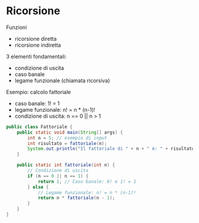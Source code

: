 # Ricorsione
Funzioni
- ricorsione diretta
- ricorsione indiretta

3 elementi fondamentali:
- condizione di uscita
- caso banale
- legame funzionale (chiamata ricorsiva)

Esempio: calcolo fattoriale
- caso banale: 1! = 1
- legame funzionale: n! = n * (n-1)!
- condizione di uscita: n == 0 || n > 1

```java
public class Fattoriale {
    public static void main(String[] args) {
        int n = 5; // esempio di input
        int risultato = fattoriale(n);
        System.out.println("Il fattoriale di " + n + " è: " + risultato);
    }

    public static int fattoriale(int n) {
        // Condizione di uscita
        if (n == 0 || n == 1) {
            return 1; // Caso banale: 0! e 1! = 1
        } else {
            // Legame funzionale: n! = n * (n-1)!
            return n * fattoriale(n - 1);
        }
    }
}
```
